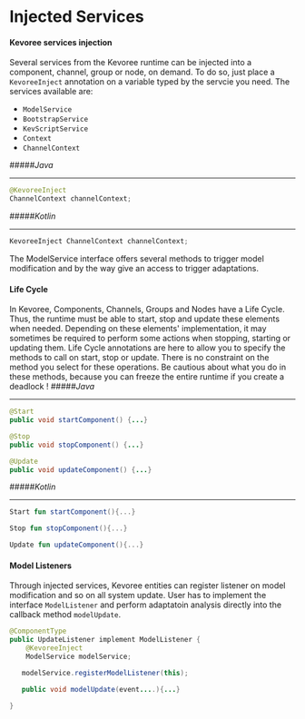 # Injected Services

#### Kevoree services injection
Several services from the Kevoree runtime can be injected into a component, channel, group or node, on demand. To do so, just place a `KevoreeInject` annotation on a variable typed by the servcie you need. The services available are:
- `ModelService`
- `BootstrapService`
- `KevScriptService`
- `Context`
- `ChannelContext`

#####*Java*
*************

``` Java
@KevoreeInject
ChannelContext channelContext;
```

#####*Kotlin*
*************

```kotlin
KevoreeInject ChannelContext channelContext;
```

The ModelService interface offers several methods to trigger model modification and by the way give an access to trigger adaptations.

#### Life Cycle
In Kevoree, Components, Channels, Groups and Nodes have a Life Cycle.
Thus, the runtime must be able to start, stop and update these elements when needed.
Depending on these elements' implementation, it may sometimes be required to perform some actions when stopping, starting or updating them.
Life Cycle annotations are here to allow you to specify the methods to call on start, stop or update.
There is no constraint on the method you select for these operations.
<span class="warning-bloc"><span class="fa fa-exclamation-triangle fa-lg orange"></span> Be cautious about what you do in these methods, because you can freeze the entire runtime if you create a deadlock !</span>
#####*Java*
*************

``` Java
@Start
public void startComponent() {...}

@Stop
public void stopComponent() {...}

@Update
public void updateComponent() {...}
```
#####*Kotlin*
*************

```kotlin
Start fun startComponent(){...}

Stop fun stopComponent(){...}

Update fun updateComponent(){...}
```

#### Model Listeners

Through injected services, Kevoree entities can register listener on model modification and so on all system update.
User has to implement the interface `ModelListener` and perform adaptatoin analysis directly into the callback method `modelUpdate`.

```java
@ComponentType
public UpdateListener implement ModelListener {
    @KevoreeInject
    ModelService modelService;

   modelService.registerModelListener(this);

   public void modelUpdate(event....){...}

}
```
